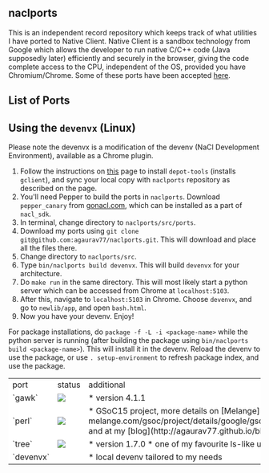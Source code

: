 naclports
---------

This is an independent record repository which keeps track of what utilities I have ported to Native Client. Native Client is a sandbox technology from Google which allows the developer to run native C/C++ code (Java supposedly later) efficiently and securely in the browser, giving the code complete access to the CPU, independent of the OS, provided you have Chromium/Chrome. Some of these ports have been accepted [here](http://code.google.com/p/naclports/).

List of Ports
----------------
<table bgcolor=white>
<tr>
<td>port</td>
<td>status</td>
<td>additional</td>
<tr>
<td>`gawk`</td>
<td><img src="https://img.shields.io/badge/status-complete-green.svg"/></td>
<td>
* version 4.1.1
</td>
</tr>
<tr>
<td>`perl`</td>
<td><img src="https://img.shields.io/badge/status-incomplete-orange.svg"/></td>
<td>
* GSoC15 project, more details on [Melange](https://www.google-melange.com/gsoc/project/details/google/gsoc2015/agaurav77/5649050225344512) and at my [blog](http://agaurav77.github.io/blog/).
* microperl added (16/05/15) 
</td>
</tr>
<tr>
<td>`tree`</td>
<td><img src="https://img.shields.io/badge/status-complete-green.svg"/></td>
<td>
* version 1.7.0
* one of my favourite ls-like utilities, so I had to do this one.
</td>
</tr>
<tr>
<td>`devenvx`</td>
<td></td>
<td>
* local devenv tailored to my needs
</td></tr>

Using the `devenvx` (Linux)
-----------------------

Please note the devenvx is a modification of the devenv (NaCl Development Environment), available as a Chrome plugin.

1. Follow the instructions on [this](http://code.google.com/p/naclports/wiki/HowTo_Checkout) page to install `depot-tools` (installs `gclient`), and sync your local copy with `naclports` repository as described on the page.
2. You'll need Pepper to build the ports in `naclports`. Download `pepper_canary` from [gonacl.com](http://www.gonacl.com), which can be installed as a part of `nacl_sdk`.
3. In terminal, change directory to `naclports/src/ports`.
4. Download my ports using `git clone git@github.com:agaurav77/naclports.git`. This will download and place all the files there.
5. Change directory to `naclports/src`.
6. Type `bin/naclports build devenvx`. This will build `devenvx` for your architecture.
7. Do `make run` in the same directory. This will most likely start a python server which can be accessed from Chrome at `localhost:5103`.
8. After this, navigate to `localhost:5103` in Chrome. Choose `devenvx`, and go to `newlib/app`, and open `bash.html`.
9. Now you have your devenv. Enjoy!

For package installations, do `package -f -L -i <package-name>` while the python server is running (after building the package using `bin/naclports build <package-name>`). This will install it in the devenv. Reload the devenv to use the package, or use `. setup-environment` to refresh package index, and use the package.
